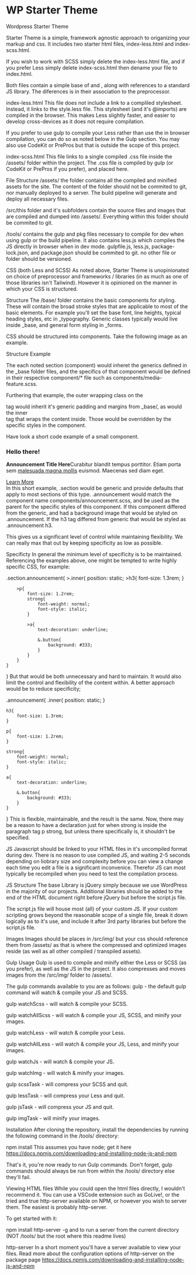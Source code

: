 # WP Starter Theme
Wordpress Starter Theme

Starter Theme is a simple, framework agnostic approach to origanizing your markup and css. It includes two starter html files, index-less.html and index-scss.html.

If you wish to work with SCSS simply delete the index-less.html file, and if you prefer Less simply delete index-scss.html then dename your file to index.html.

Both files contain a simple base of <head> and <body>, along with references to a standard JS library. The diferences is in their association to the preprocessor.

index-less.html
This file does not include a link to a compliled stylesheet. Instead, it links to the style.less file. This stylesheet (and it's @imports) are compiled in the browser. This makes Less slightly faster, and easier to develop cross-devices as it does not require compilation.

If you prefer to use gulp to compile your Less rather than use the in browser compilation, you can do so as noted below in the Gulp section. You may also use CodeKit or PrePros but that is outside the scope of this project.

index-scss.html
This file links to a single compiled .css file inside the /assets/ folder within the project. The .css file is compiled by gulp (or CodeKit or PrePros if you prefer), and placed here.

File Structure
/assets/ the folder contains all the compiled and minified assets for the site. The content of the folder should not be commited to git, nor manually deployed to a server. The build pipeline will generate and deploy all necessary files.

/src/this folder and it's subfolders contain the source files and images that are compiled and dumped into /assets/. Everything within this folder should be commited to git.

/tools/ contains the gulp and pkg files necessary to compile for dev when using gulp or the build pipeline. It also contains less.js which compiles the JS directly in browser when in dev mode. gulpfile.js, less.js, package-lock.json, and package.json should be commited to git. no other file or folder should be versioned.

CSS (both Less and SCSS)
As noted above, Starter Theme is unopinionated on choice of preprocessor and frameworks / libraries (in as much as one of those libraries isn't Tailwind). However it is opinioned on the manner in which your CSS is structured.

Structure
The /base/ folder contains the basic components for styling. These will contain the broad stroke styles that are applicable to most of the basic elements. For example you'll set the base font, line heights, typical heading styles, etc in _typography. Generic classes typically would live inside _base, and general form styling in _forms.

CSS should be structured into components. Take the following image as an example.

Structure Example

The each noted section (component) would inheret the generics defined in the _base folder files, and the specifics of that component would be defined in their respective component/* file such as components/media-feature.scss.

Furthering that example, the outer wrapping class on the <section> tag would inherit it's generic padding and margins from _base/, as would the inner <div> tag that wraps the content inside. Those would be overridden by the specific styles in the component.

Have look a short code example of a small component.

<section class="section announcement">
	<div class="inner">
		<h3>Hello there!</h3>
		<p><strong>Announcement Title Here</strong>Curabitur blandit tempus porttitor. Etiam porta sem <a href="#">malesuada magna mollis</a> euismod. Maecenas sed diam eget. </p>
		<a href="#" class="button">Learn More</a>
	</div>
</section>
In this short example, .section would be generic and provide defaults that apply to most sections of this type. .announcement would match the component name components/announcement.scss, and be used as the parent for the specific styles of this component. If this component differed from the generic, and had a background image that would be styled on .announcement. If the h3 tag differed from generic that would be styled as .announcement h3.

This gives us a significant level of control while maintaining flexibility. We can really max that out by keeping specificity as low as possible.

Specificty
In general the minimum level of specificity is to be maintained. Referencing the examples above, one might be tempted to write highly specific CSS, for example:

.section.announcement{
	>.inner{
		position: static;
		>h3{
			font-size: 1.3rem;
		}

		>p{
			font-size: 1.2rem;
			strong{
				font-weight: normal;
				font-style: italic;
			}

			>a{
				text-decoration: underline;

				&.button{
					background: #333;
				}
			}
		}
	}
}
But that would be both unnecessary and hard to maintain. It would also limit the control and flexibility of the content within. A better approach would be to reduce specificity;

.announcement{
	.inner{
		position: static;
	}
	
	h3{
		font-size: 1.3rem;
	}

	p{
		font-size: 1.2rem;
	}

	strong{
		font-weight: normal;
		font-style: italic;
	}

	a{
		text-decoration: underline;

		&.button{
			background: #333;
		}
	}
}
This is flexible, maintainable, and the result is the same. Now, there may be a reason to have a declaration just for when strong is inside the paragraph tag p strong, but unless there specifically is, it shouldn't be specified.

JS
Javascript should be linked to your HTML files in it's uncompiled format during dev. There is no reason to use compiled JS, and waiting 2-5 seconds depending on liobrary size and complexity before you can view a change each time you edit a file is a significant inconvenice. Therefor JS can most typically be recompiled when you need to test the compilation process.

JS Structure
The base Library is jQuery simply because we use WordPress in the majority of our projects. Additional libraries should be added to the end of the HTML document right before jQuery but before the script.js file.

The script.js file will house most (all) of your custom JS. If your custom scripting grows beyond the reasonable scope of a single file, break it down logically as to it's use, and include it after 3rd party libraries but before the script.js file.

Images
Images should be places in /src/img/ but your css should reference them from /assets/ as that is where the compressed and optimized images reside (as well as all other compiled / transpiled assets).

Gulp Usage
Gulp is used to compile and minify either the Less or SCSS (as you prefer), as well as the JS in the project. It also compresses and moves images from the /src/img/ folder to /assets/.

The gulp commands available to you are as follows: gulp - the default gulp command will watch & compile your JS and SCSS.

gulp watchScss - will watch & compile your SCSS.

gulp watchAllScss - will watch & compile your JS, SCSS, and minify your images.

gulp watchLess - will watch & compile your Less.

gulp watchAllLess - will watch & compile your JS, Less, and minify your images.

gulp watchJs - will watch & compile your JS.

gulp watchImg - will watch & minify your images.

gulp scssTask - will compress your SCSS and quit.

gulp lessTask - will compress your Less and quit.

gulp jsTask - will compress your JS and quit.

gulp imgTask - will minify your images.

Installation
After cloning the repository, install the dependencies by running the following command in the /tools/ directory:

npm install
This assumes you have node; get it here https://docs.npmjs.com/downloading-and-installing-node-js-and-npm

That's it, you're now ready to run Gulp commands. Don't forget, gulp commands should always be run from within the /tools/ directory else they'll fail.

Viewing HTML files
While you could open the html files directly, I wouldn't recommend it. You can use a VSCode extension such as GoLive!, or the tried and true http-server available on NPM, or however you wish to server them. The easiest is probably http-server.

To get started with it:

npm install http-server -g
and to run a server from the current directory (NOT /tools/ but the root where this readme lives)

http-server
In a short moment you'll have a server available to view your files. Read more about the configuration options of http-server on the package page https://docs.npmjs.com/downloading-and-installing-node-js-and-npm
